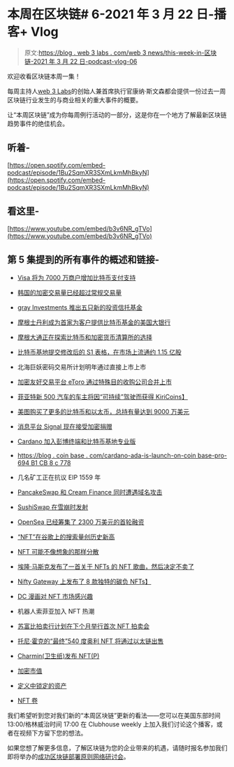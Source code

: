 # 本周在区块链# 6-2021 年 3 月 22 日-播客+ Vlog

> 原文:[https://blog . web 3 labs . com/web 3 news/this-week-in-区块链-2021 年 3 月 22 日-podcast-vlog-06](https://blog.web3labs.com/web3news/this-week-in-blockchain-22nd-march-2021-podcast-vlog-06)

欢迎收看区块链本周一集！

每周主持人[](https://twitter.com/conors10%E2%80%8B%E2%80%8B)[web 3 Labs](https://www.web3labs.com/)的创始人兼首席执行官康纳·斯文森都会提供一份过去一周区块链行业发生的与商业相关的重大事件的概要。

让“本周区块链”成为你每周例行活动的一部分，这是你在一个地方了解最新区块链趋势事件的绝佳机会。

## 听着-

[https://open.spotify.com/embed-podcast/episode/1Bu2SqmXR3SXmLkmMhBkyN](https://open.spotify.com/embed-podcast/episode/1Bu2SqmXR3SXmLkmMhBkyN)

## 看这里-

[https://www.youtube.com/embed/b3v6NR_gTVo](https://www.youtube.com/embed/b3v6NR_gTVo)

## 第 5 集提到的所有事件的概述和链接-

*   [Visa 将为 7000 万商户增加比特币支付支持](https://www.btctimes.com/news/visa-plans-to-enable-bitcoin-purchases)
*   [韩国的加密交易量已经超过常规交易量](https://twitter.com/thecryptolark/status/1371301146929688583?s=28)
*   [gray Investments 推出五只新的投资信托基金](http://www.globenewswire.com/news-release/2021/03/17/2194615/0/en/Grayscale-Investments-Launches-Five-New-Investment-Trusts.html)
*   [摩根士丹利成为首家为客户提供比特币基金的美国大银行](https://www.cnbc.com/2021/03/17/bitcoin-morgan-stanley-is-the-first-big-us-bank-to-offer-wealthy-clients-access-to-bitcoin-funds.html)
*   [摩根大通正在探索比特币和加密货币清算所的选择](https://www.forbes.com/sites/billybambrough/2021/03/15/jpmorgan-is-eyeing-bitcoin-and-crypto-clearinghouse-options-amid-huge-price-rally/?sh=534714886004)
*   [比特币基地提交修改后的 S1 表格，在市场上流通约 1.15 亿股](https://www.theblockcrypto.com/post/98593/coinbase-files-revised-s-1-float-about-115-million-shares)
*   北海巨妖密码交易所计划明年通过直接上市上市
*   [加密友好交易平台 eToro 通过特殊目的收购公司合并上市](https://uk.news.yahoo.com/trading-platform-etoro-public-via-191415609.html)
*   [菲亚特新 500 汽车的车主将因“可持续”驾驶而获得 KiriCoins】](https://www.fiat.com/electric-car/kiri)
*   [美图购买了更多的比特币和以太币，总持有量达到 9000 万美元](https://www.coindesk.com/meitu-buys-more-bitcoin-ether-bringing-total-holdings-to-90m)
*   [消息平台 Signal 现在接受加密捐赠](https://www.theblockcrypto.com/linked/98372/signal-encrypted-message-app-crypto-donations)
*   [Cardano 加入彭博终端和比特币基地专业版](https://decrypt.co/61413/report-cardano-added-to-bloomberg-terminal)
*   [https://blog . coin base . com/cardano-ada-is-launch-on-coin base-pro-694 B1 CB 8 c 778](https://blog.coinbase.com/cardano-ada-is-launching-on-coinbase-pro-694b1cb8c778)
*   几名矿工正在抗议 EIP 1559 年
*   [PancakeSwap 和 Cream Finance 同时遭遇域名攻击](https://www.theblockcrypto.com/linked/98353/defi-pancakeswap-cream-dns-hijackings)
*   [SushiSwap 在雪崩时发射](https://medium.com/avalancheavax/sushiswap-launches-on-avalanche-bringing-another-leading-dex-to-avalanches-growing-defi-ecosystem-8b84e966251f)
*   [OpenSea 已经筹集了 2300 万美元的首轮融资](https://opensea.io/blog/announcements/opensea-raises-23m-to-scale-the-largest-marketplace-for-nfts/)
*   [“NFT”在谷歌上的搜索量创历史新高](https://www.theblockcrypto.com/linked/98358/nft-search-volume-on-google-hits-all-time-high-as-platform-user-count-nears-400k)

*   [NFT 可能不像想象的那样分散](https://twitter.com/jonty/status/1372170724459343874)

*   [埃隆·马斯克发布了一首关于 NFTs 的 NFT 歌曲，然后决定不卖了](https://twitter.com/elonmusk/status/1371969967176957956)

*   [Nifty Gateway 上发布了 8 款独特的碳负 NFTs】](https://www.carbondrop.art/)

*   [DC 漫画对 NFT 市场感兴趣](https://twitter.com/Bloqbot/status/1371152169626390536)

*   机器人索菲亚加入 NFT 热潮

*   [苏富比拍卖行计划在下个月举行首次 NFT 拍卖会](https://www.theblockcrypto.com/linked/98448/high-end-auction-house-sothebys-nft-pak)

*   [托尼·霍克的“最终”540 度奥利 NFT 将通过以太链出售](https://twitter.com/tonyhawk/status/1372425655913123840)

*   [Charmin(卫生纸)发布 NFT(P)](https://www.businesswire.com/news/home/20210317005594/en/Charmin%C2%AE-Rolls-Out-First-Ever-NFT-P)

*   [加密市值](https://www.coingecko.com/en/global_charts)
*   [定义中锁定的资产](https://defipulse.com/)
*   [NFT 卷](https://nonfungible.com/market/history)

我们希望听到您对我们新的“本周区块链”更新的看法——您可以在美国东部时间 13:00/格林威治时间 17:00 在 Clubhouse weekly 上加入我们讨论这个播客，或者在视频下方留下您的想法。

如果您想了解更多信息，了解区块链为您的企业带来的机遇，请随时报名参加我们即将举办的[成功区块链部署原则网络研讨会](https://www.web3labs.com/principles-webinar)。